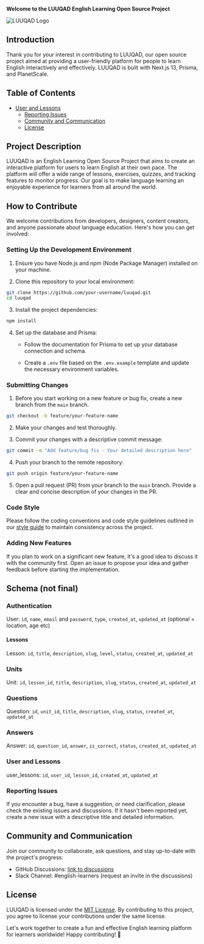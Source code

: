 **Welcome to the LUUQAD English Learning Open Source Project**

![LUUQAD Logo](luuqad_logo.png)

## Introduction

Thank you for your interest in contributing to LUUQAD, our open source project aimed at providing a user-friendly platform for people to learn English interactively and effectively. LUUQAD is built with Next.js 13, Prisma, and PlanetScale.

## Table of Contents

- [User and Lessons](#user-and-lessons)
    - [Reporting Issues](#reporting-issues)
  - [Community and Communication](#community-and-communication)
  - [License](#license)

## Project Description

LUUQAD is an English Learning Open Source Project that aims to create an interactive platform for users to learn English at their own pace. The platform will offer a wide range of lessons, exercises, quizzes, and tracking features to monitor progress. Our goal is to make language learning an enjoyable experience for learners from all around the world.

## How to Contribute

We welcome contributions from developers, designers, content creators, and anyone passionate about language education. Here's how you can get involved:

### Setting Up the Development Environment

1. Ensure you have Node.js and npm (Node Package Manager) installed on your machine.

2. Clone this repository to your local environment:

```bash
git clone https://github.com/your-username/luuqad.git
cd luuqad
```

3. Install the project dependencies:

```bash
npm install
```

4. Set up the database and Prisma:

   - Follow the documentation for Prisma to set up your database connection and schema.

   - Create a `.env` file based on the `.env.example` template and update the necessary environment variables.

### Submitting Changes

1. Before you start working on a new feature or bug fix, create a new branch from the `main` branch.

```bash
git checkout -b feature/your-feature-name
```

2. Make your changes and test thoroughly.

3. Commit your changes with a descriptive commit message:

```bash
git commit -m "Add feature/bug fix - Your detailed description here"
```

4. Push your branch to the remote repository:

```bash
git push origin feature/your-feature-name
```

5. Open a pull request (PR) from your branch to the `main` branch. Provide a clear and concise description of your changes in the PR.

### Code Style

Please follow the coding conventions and code style guidelines outlined in our [style guide](STYLE_GUIDE.md) to maintain consistency across the project.

### Adding New Features

If you plan to work on a significant new feature, it's a good idea to discuss it with the community first. Open an issue to propose your idea and gather feedback before starting the implementation.

## Schema (not final)

### Authentication

User: `id`, `name`, `email` and `password`, `type`, `created_at`, `updated_at` (optional = location, age etc)

#### Lessons

Lesson: `id`, `title`, `description`, `slug`, `level`, `status`, `created_at`, `updated_at`

### Units

Unit: `id`, `lesson_id`, `title`, `description`, `slug`, `status`, `created_at`, `updated_at`

### Questions

Question: `id`, `unit_id`, `title`, `description`, `slug`, `status`, `created_at`, `updated_at`

### Answers

Answer: `id`, `question_id`, `answer`, `is_correct`, `status`, `created_at`, `updated_at`

### User and Lessons

user_lessons: `id`, `user_id`, `lesson_id`, `created_at`, `updated_at`

### Reporting Issues

If you encounter a bug, have a suggestion, or need clarification, please check the existing issues and discussions. If it hasn't been reported yet, create a new issue with a descriptive title and detailed information.

## Community and Communication

Join our community to collaborate, ask questions, and stay up-to-date with the project's progress:

- GitHub Discussions: [link to discussions](https://github.com/your-username/luuqad/discussions)
- Slack Channel: #english-learners (request an invite in the discussions)

## License

LUUQAD is licensed under the [MIT License](LICENSE). By contributing to this project, you agree to license your contributions under the same license.

Let's work together to create a fun and effective English learning platform for learners worldwide! Happy contributing! 🚀